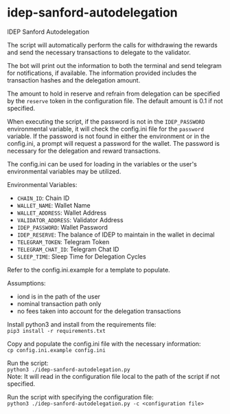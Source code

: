 # idep-sanford-autodelegation
IDEP Sanford Autodelegation

The script will automatically perform the calls for withdrawing the rewards and send the necessary transactions to delegate to the validator. 

The bot will print out the information to both the terminal and send telegram for notifications, if available. The information provided includes the transaction hashes and the delegation amount.

The amount to hold in reserve and refrain from delegation can be specified by the `reserve` token in the configuration file. The default amount is 0.1 if not specified.

When executing the script, if the password is not in the `IDEP_PASSWORD` environmental variable, it will check the config.ini file for the `password` variable. If the password is not found in either the environment or in the config.ini, a prompt will request a password for the wallet. The password is necessary for the delegation and reward transactions.

The config.ini can be used for loading in the variables or the user's environmental variables may be utilized.

Environmental Variables:
- `CHAIN_ID`: Chain ID
- `WALLET_NAME`: Wallet Name
- `WALLET_ADDRESS`: Wallet Address
- `VALIDATOR_ADDRESS`: Validator Address
- `IDEP_PASSWORD`: Wallet Password
- `IDEP_RESERVE`: The balance of IDEP to maintain in the wallet in decimal
- `TELEGRAM_TOKEN`: Telegram Token
- `TELEGRAM_CHAT_ID`: Telegram Chat ID
- `SLEEP_TIME`: Sleep Time for Delegation Cycles

Refer to the config.ini.example for a template to populate.

Assumptions:
- iond is in the path of the user
- nominal transaction path only
- no fees taken into account for the delegation transactions

Install python3 and install from the requirements file: <br>
```pip3 install -r requirements.txt```

Copy and populate the config.ini file with the necessary information: <br>
```cp config.ini.example config.ini```

Run the script:<br>
`python3 ./idep-sanford-autodelegation.py` <br>
Note: It will read in the configuration file local to the path of the script if not specified. <br>

Run the script with specifying the configuration file: <br>
`python3 ./idep-sanford-autodelegation.py -c <configuration file>`
